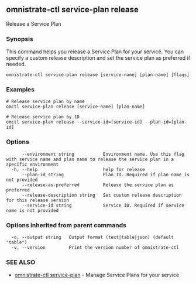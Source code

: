 ## omnistrate-ctl service-plan release

Release a Service Plan

### Synopsis

This command helps you release a Service Plan for your service. You can specify a custom release description and set the service plan as preferred if needed.

```
omnistrate-ctl service-plan release [service-name] [plan-name] [flags]
```

### Examples

```
# Release service plan by name
omctl service-plan release [service-name] [plan-name]

# Release service plan by ID
omctl service-plan release --service-id=[service-id] --plan-id=[plan-id]
```

### Options

```
      --environment string           Environment name. Use this flag with service name and plan name to release the service plan in a specific environment
  -h, --help                         help for release
      --plan-id string               Plan ID. Required if plan name is not provided
      --release-as-preferred         Release the service plan as preferred
      --release-description string   Set custom release description for this release version
      --service-id string            Service ID. Required if service name is not provided
```

### Options inherited from parent commands

```
  -o, --output string   Output format (text|table|json) (default "table")
  -v, --version         Print the version number of omnistrate-ctl
```

### SEE ALSO

- [omnistrate-ctl service-plan](omnistrate-ctl_service-plan.md) - Manage Service Plans for your service
